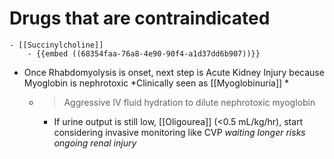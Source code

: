 # Drugs that are contraindicated
	- [[Succinylcholine]]
		- {{embed ((68354faa-76a8-4e90-90f4-a1d37dd6b907))}}
- Once Rhabdomyolysis is onset, next step is Acute Kidney Injury because Myoglobin is nephrotoxic
  *Clinically seen as [[Myoglobinuria]] *
	- >Aggressive IV fluid hydration to dilute nephrotoxic myoglobin
		- If urine output is still low, [[Oligourea]] (<0.5 mL/kg/hr), start considering invasive monitoring like CVP
		  *waiting longer risks ongoing renal injury*